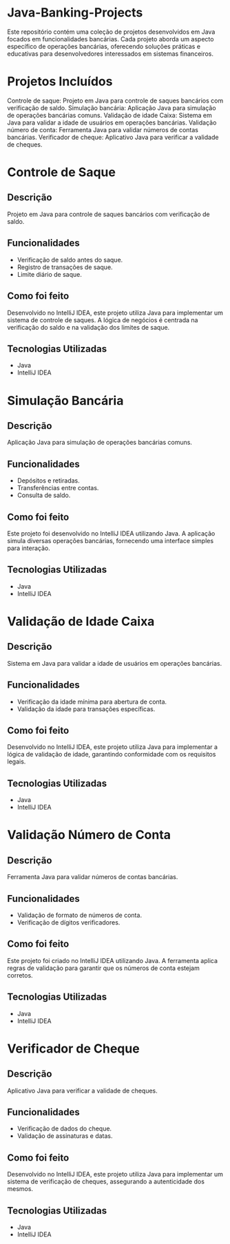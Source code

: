 # Java-Banking-Projects
Este repositório contém uma coleção de projetos desenvolvidos em Java focados em funcionalidades bancárias. Cada projeto aborda um aspecto específico de operações bancárias, oferecendo soluções práticas e educativas para desenvolvedores interessados em sistemas financeiros.

# Projetos Incluídos
Controle de saque: Projeto em Java para controle de saques bancários com verificação de saldo.
Simulação bancária: Aplicação Java para simulação de operações bancárias comuns.
Validação de idade Caixa: Sistema em Java para validar a idade de usuários em operações bancárias.
Validação número de conta: Ferramenta Java para validar números de contas bancárias.
Verificador de cheque: Aplicativo Java para verificar a validade de cheques.

# Controle de Saque

## Descrição
Projeto em Java para controle de saques bancários com verificação de saldo.

## Funcionalidades
- Verificação de saldo antes do saque.
- Registro de transações de saque.
- Limite diário de saque.

## Como foi feito
Desenvolvido no IntelliJ IDEA, este projeto utiliza Java para implementar um sistema de controle de saques. A lógica de negócios é centrada na verificação do saldo e na validação dos limites de saque.

## Tecnologias Utilizadas
- Java
- IntelliJ IDEA

# Simulação Bancária

## Descrição
Aplicação Java para simulação de operações bancárias comuns.

## Funcionalidades
- Depósitos e retiradas.
- Transferências entre contas.
- Consulta de saldo.

## Como foi feito
Este projeto foi desenvolvido no IntelliJ IDEA utilizando Java. A aplicação simula diversas operações bancárias, fornecendo uma interface simples para interação.

## Tecnologias Utilizadas
- Java
- IntelliJ IDEA

# Validação de Idade Caixa

## Descrição
Sistema em Java para validar a idade de usuários em operações bancárias.

## Funcionalidades
- Verificação da idade mínima para abertura de conta.
- Validação da idade para transações específicas.

## Como foi feito
Desenvolvido no IntelliJ IDEA, este projeto utiliza Java para implementar a lógica de validação de idade, garantindo conformidade com os requisitos legais.

## Tecnologias Utilizadas
- Java
- IntelliJ IDEA

# Validação Número de Conta

## Descrição
Ferramenta Java para validar números de contas bancárias.

## Funcionalidades
- Validação de formato de números de conta.
- Verificação de dígitos verificadores.

## Como foi feito
Este projeto foi criado no IntelliJ IDEA utilizando Java. A ferramenta aplica regras de validação para garantir que os números de conta estejam corretos.

## Tecnologias Utilizadas
- Java
- IntelliJ IDEA

# Verificador de Cheque

## Descrição
Aplicativo Java para verificar a validade de cheques.

## Funcionalidades
- Verificação de dados do cheque.
- Validação de assinaturas e datas.

## Como foi feito
Desenvolvido no IntelliJ IDEA, este projeto utiliza Java para implementar um sistema de verificação de cheques, assegurando a autenticidade dos mesmos.

## Tecnologias Utilizadas
- Java
- IntelliJ IDEA
